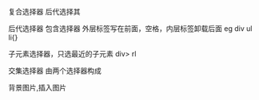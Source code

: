复合选择器
后代选择其

后代选择器
包含选择器
外层标签写在前面，空格，内层标签卸载后面
eg  div ul li{}

子元素选择器，只选最近的子元素
div> rl

交集选择器
由两个选择器构成



背景图片,插入图片